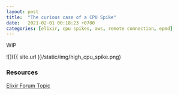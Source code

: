 ```yaml
---
layout: post
title:  "The curious case of a CPU Spike"
date:   2021-02-01 00:18:23 +0700
categories: [elixir, cpu spikes, aws, remote connection, epmd]
---
```


WIP

 ![]({{ site.url }}/static/img/high_cpu_spike.png) 

### Resources

[Elixir Forum Topic](https://elixirforum.com/t/expired-ssm-agent-session-where-a-debug-node-is-connected-via-iex-remsh-does-not-disconnect-automatically-the-node-leaving-nodes-state-inconsistent-bonus-cpu-on-service-node-spikes-instantly-to-100/38990) 
